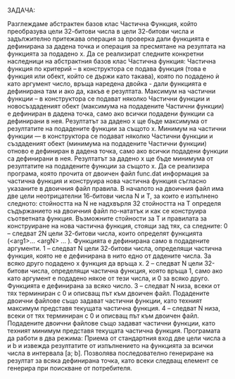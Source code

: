 ЗАДАЧА:

Разглеждаме абстрактен базов клас Частична Функция, който преобразува цели 32-битови числа в цели 32-битови числа и задължително притежава операция за проверка дали функцията е дефинирана за дадена точка и операция за пресмятане на резултата на функцията за подадено x.
Да се реализират следните конкретни наследници на абстрактния базов клас Частична функция:
Частична функция по критерий – в конструктора се подава функция (това е функция или обект, който се държи като такава), която по подадено ѝ като аргумент число, връща наредена двойка - дали функцията е дефинирана там и ако да, какъв е резултата.
Максимум на частични функции  – в конструктора се подават няколко Частични функции и новосъздаденият обект (максимума на подадените Частични функции) е дефиниран в дадена точка, само ако всички подадени функции са дефинирани в нея. Резултатът за дадено x ще бъде максимума от резултатите на подадените функции за същото x.
Минимум на частични функции –– в конструктора се подават няколко Частични функции и създаденият обект (минимума на подадените Частични функции) отново е дефиниран в дадена точка, само ако всички подадени функции са дефинирани в нея. Резултатът за дадено x ще бъде минимума от резултатите на подадените функции за същото x.
Да се реализира програма, която прочита от двоичен файл func.dat информация за частична функция и конструира нова частична функция съгласно указаните в двоичния файл правила.
В началото на двоичния файл има две цели неотрицателни 16-битови числа N и T, за които е изпълнено следното:
стойността на N не надхвърля 32
стойността на T определя съдържанието на двоичния файл по-нататък и как се конструира съответната функция. Възможните стойности за Т и правилата за конструиране на нова частична функция, стоящи зад тях, са следните:
0 – следват 2N цели 32-битови числа, които определят функцията (<аrg1>... <аrgN> <res1> ... <resN>). Функцията е дефинирана само в подадените аргументи.
1 – следват N цели 32-битови числа, определящи частична функция, която не е дефинирана в нито едно от дадените числа. За всяко друго подадено x функция да връща x.
2 – следват N цели 32-битови числа, определящи частична функция, която връща 1, само ако като аргумент е подадено някое от тези числа, и 0 за всяко друго. Функцията е дефинирана за всяко число.
3 – следват N низа, всеки от тях терминиран с 0 и описващ път към двоичен файл. Подадените двоични файлове също задават частични функции, като техният максимум представя текущата частична функция.
4 – следват N низа, всеки от тях терминиран с 0 и описващ път към двоичен файл. Подадените двоични файлове също задават частични функции, като техният минимум представя текущата частична функция.
Програмата да работи в два режима:
Приема от стандартния вход две цели числа a и b и извежда резултатите от изпълнението на функцията за всички числа в интервала [a; b].
Позволява последователно генериране на резултат за всяка дефинирана точка, като всеки следващ елемент се генерира при поискване от потребителя.
